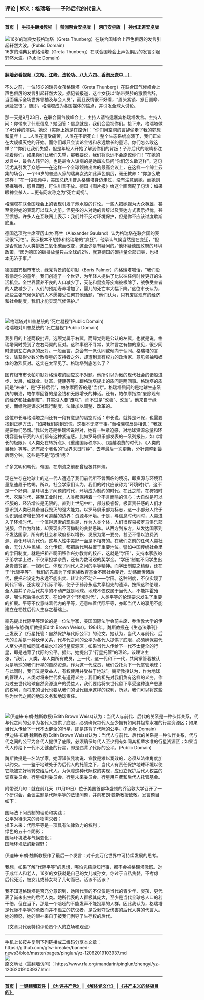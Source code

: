 ### 评论 | 郑义：格瑞塔——子孙后代的代言人
------------------------

#### [首页](https://github.com/gfw-breaker/banned-news3/blob/master/README.md) &nbsp;&nbsp;|&nbsp;&nbsp; [手把手翻墙教程](https://github.com/gfw-breaker/guides/wiki) &nbsp;&nbsp;|&nbsp;&nbsp; [禁闻聚合安卓版](https://github.com/gfw-breaker/bn-android) &nbsp;&nbsp;|&nbsp;&nbsp; [网门安卓版](https://github.com/oGate2/oGate) &nbsp;&nbsp;|&nbsp;&nbsp; [神州正道安卓版](https://github.com/SzzdOgate/update) 



<div id="headerimg">
 <img alt="16岁的瑞典女孩格瑞塔（Greta Thunberg）在联合国峰会上声色俱厉的发言引起轩然大波。(Public Domain)" src="https://www.rfa.org/mandarin/pinglun/zhengyi/yz-12062019103937.html/1.jpg/image" title="16岁的瑞典女孩格瑞塔（Greta Thunberg）在联合国峰会上声色俱厉的发言引起轩然大波。(Public Domain)"/>
 <div id="headerimgcontents">
  <div id="headerimgcaption">
   <span>
    16岁的瑞典女孩格瑞塔（Greta Thunberg）在联合国峰会上声色俱厉的发言引起轩然大波。(Public Domain)
   </span>
   <!-- zoomattribute -->
  </div>
  <!-- headerimgcaption -->
 </div>
 <!-- headerimagecontents -->
</div>

<hr/>


#### [翻墙必看视频（文昭、江峰、法轮功、八九六四、香港反送中...）](https://github.com/gfw-breaker/banned-news3/blob/master/pages/link3.md)

<div id="storytext">
 <div>
  <div class="slot_header">
  </div>
 </div>
 <p>
  不久之前，一位16岁的瑞典女孩格瑞塔（Greta Thunberg）在联合国气候峰会上声色俱厉的发言引起轩然大波。据记者报道，这个女孩以“略带哭腔的激愤言辞，当面痛斥全场世界领袖及与会人员”，而且表情很不好看，“眉头紧锁、怒目圆睁、满脸怨恨”。随即，格瑞塔成为各国媒体的焦点，并引发全球大讨论。
  <br/>
  <br/>
  那一天是9月23日，在联合国气候峰会上，主持人请特邀嘉宾格瑞塔发言。主持人问：你带来了什麽信息？她回答：信息就是，我们会监视你们。接下来，格瑞塔做了4分钟的演讲。她说（实际上她是在控诉）：“你们用空洞的言辞偷走了我的梦想和童年！……人类在遭受痛苦，人类在不断死亡！整个生态系统崩溃了，我们正处在大规模灭绝的开始。而你们却只会谈论金钱和永远增长的童话。你们怎么敢这样？”“你们让我们失望，但是年轻人开始了解到你们的背叛！子孙后代的眼睛都注视着你们，如果你们让我们失望，那我要说，我们将永远不会原谅你们！”在她的发言中，最令人诧异的，也是最令人诟病的是她四次质问“你们怎么敢这样”。这句话尤其引发了众怒——在这样一个全球领袖出席的最高会议上，在这样一个绅士云集的场合，一个16岁的普通人家的瑞典女孩如此声色俱厉，毫无教养：“你怎么敢这样！”在一段视频中，美国总统川普从格瑞塔身边走过，没有注意到她，而她则紧抿嘴唇、怒目圆瞪，盯住川普不放。德国《图片报》给这个画面配了句话：如果眼神会杀人……更有网友称之为“死亡凝视”。
  <br/>
  <br/>
  格瑞塔在联合国峰会上的表现引发了潮水般的讨论。一些人把她视为大众英雄，甚至觉得她的表现可以载入史册。但更多的人对她的言辞以及表达方式表示担忧，甚至愤怒。许多人在互联网上表示：我们并不反对环境保护，但是你不应该过度歇斯底里。
 </p>
 <p>
  德国选项党主席亚历山大·高兰（Alexander Gauland）认为格瑞塔在联合国的表现很“可怕”。表示根本不想掺和格瑞塔的“疯狂”，他承认气候当然是在变迁，“但是否就因为人类排放二氧化碳而改变，这至少是有疑问的。”他怀疑德国政府的环境政策，“因为德国的碳排放量只占全球的2%，就算德国的碳排量全部归零，也根本无济于事。”
  <br/>
  <br/>
  德国图宾根市市长，绿党背景的帕尔默（Boris Palmer）向格瑞塔喊话，“我们没有偷走你的童年。我们创造了一个世界，为年轻人提供了比以往任何时候更好的生活机会。全世界营养不良的人口减少了，天花和鼠疫等疾病被根除了，战争受害者的人数减少了，人们的预期寿命增加了，婴儿的死亡率大幅下降。”这位市长认为，那些主张气候保护的人不愿接受任何其他话题，“他们认为，只有废除现有的经济和社会制度，我们才能实现气候保护。”
 </p>
 <p>
  <br/>
  <div class="image-inline captioned" style="width:792px;">
   <div style="width:792px;">
    <img alt="格瑞塔对川普总统的“死亡凝视”(Public Domain)" src="https://www.rfa.org/mandarin/pinglun/zhengyi/yz-12062019103937.html/2.jpg" title="格瑞塔对川普总统的“死亡凝视”(Public Domain)"/>
   </div>
   <div class="image-caption">
    <span style="width:792px;">
     格瑞塔对川普总统的“死亡凝视”(Public Domain)
    </span>
    <span class="copyright">
    </span>
   </div>
  </div>
 </p>
 <p>
  我引用的上述两段批评，选项党属于右翼，而绿党则是公认的左翼，也就是说，格瑞塔同时受到了左右两翼的反对。这种事很不寻常，某种言之有物的意见，很少同时遭到左右两派的反对。一般而言，总会有一派认同或倾向于认同。格瑞塔的言论，除获得少数分散零星的支持者之外，却遭到具有权力的政治家、意见领袖和媒体的激烈反对。这实在太罕见了。格瑞塔到底怎么了？
  <br/>
  <br/>
  图宾根市市长帕尔默对格瑞塔的回应文不对题。他所引以为傲的现代社会的诸般进步、发展，如就业、财富、健康等等，跟格瑞塔提出的质问是两回事。格瑞塔的质问是“未来”，是“子孙后代”，帕尔摩回答的是“当代”。格瑞塔质问的是地球生态系统的崩溃，帕尔摩回答的是金钱和无限增长的神话。还有，帕尔摩指摘“废除现有的经济和社会制度”，其实没人要“废除”，而不过是“改善”、改革”。他来自于绿党，而绿党是谋求对现行制度、法律加以调整、改革的。
  <br/>
  <br/>
  这位市长与格瑞塔之间还有一段有意思的隔空对话：市长说，就算是环保，也需要找到正确方法，“如果我们感到恐慌，这根本无济于事。”而格瑞塔反唇相讥：“我就是要你们恐慌。”我以为还是格瑞塔说得对，她有一种紧迫感，对地球资源总量和环境容量有研究的人们都有这种紧迫感。比如罗马俱乐部发表的一系列报告，如《增长的极限》、《人类处在转折点》、《重建国际秩序》、、《超越浪费的时代》、《人类的目标》等等。还有那个著名的“世界末日时钟”，去年最后一次更新，分针调整到最后两分钟。这些是不是“恐慌”呢？
  <br/>
  <br/>
  许多文明和朝代、帝国，在崩溃之前都曾经极其辉煌。
  <br/>
  <br/>
  现在生存在地球上的这一代人遭遇了我们前代所不曾面临的境况，即资源与环境容量急速趋于枯竭。所以，社会学家们认为，我们的时代应该称为“环境时代”，这不是一个好词，是环境出了问题的时代，环境成为制约的时代。在此之前，在狩猎时代、农耕时代、甚至工业时代，人类都保持着一个不言而喻的信心：大自然是可以征服的，经济增长是无限的。直到上世纪中叶，部分极睿智，极富责任感的人们才意识到人类已具备自我毁灭的强大能力。以罗马俱乐部为标志，这一小部分人终于认识到经济增长的不可逾越的边界：资源与环境。于是，与信息时代同时，人类进入了环境时代。一个值得思索的现象是，作为人类个体，人们很容易被罗马俱乐部说服，但作为群体，却表现出不可抑制的贪婪愚昧。从西方到东方，从发达国家到不发达国家，所有的社会和政府都以增长、发展为第一要务，甚至不惜以浪费资源、毒化环境为代价。这与人性中美好一面是不相符的。在我们之前的任何人类社会，无分人种民族、文化传统，都把后代利益置于重要地位。譬如中国传统社会里的学田制度，就是把祖产祠田移作兴办教育的校产，这就是“学田”，支持本家族的子弟求学上进，不仅承担学杂费，还有为数可观的奖学金。“学田”制度不问学生出身贵贱贫富，一视同仁，体现了同代人之间的平等精神。而学田制度之精髓，还在于“代际平等”。 我们的先辈为了使家族教育基金不因社会变迁、动荡而传诸后代，便把它设定为永远不能出卖、转让的不动产——学田。这种制度，不仅实现了同代平等，还实现了代际平等，使子子孙孙永远共享祖先的遗泽。按照这种伦理，全人类并子孙后代共享的不动产就是地球。地球不仅仅属于当代人，不能挥霍殆尽，哪怕死后洪水滔天。在如今这个“环境时代”，人类平等的伦理要求发生了重要的扩展。平等不仅意味着代内的平等，还意味着代际平等，亦即当代人的享用不能建立在牺牲后代人生存之基础上。
  <br/>
  <br/>
  率先提出代际平等理论的是一位法学家，美国国际法学会前主席、乔治敦大学的伊迪絲·布朗·魏斯教授(Edith Brown Weiss)。1984年，魏斯教授在《生态法季刊》上发表了《行星托管：自然保护与代际公平》的论文。她认为，当代人与前代、后代的关系是一种伙伴关系，代与代之间的公平为各代人提供了底限，必须确保每代人至少拥有如同其祖辈水准的行星资源区；如果当代人传给下一代不太健全的行星，即是违背了代际的公平。据此，她提出了“行星托管”的理论。该理论主张，“我们，人类，与人类所有成员，上一代，这一代和下一代，共同掌管着被认为是地球的我们行星的自然资源。作为这一代成员，我们受托为下一代掌管地球；与此同时，我们又是受益人，有权使用并受益于地球”。魏斯教授认为，作为地球的管理人，人类对将来世代负有道德义务；我们的祖先对我们负有这样的义务，作为过去世代地球自然资源遗产的受益人，我们要给将来世代留下享受这种遗产恩惠的权利，而将来的世代也要从我们的世代继承这样的权利，所以，我们可以将这些称为世代之间的地球义务和地球责任。
 </p>
 <p>
  <br/>
  <div class="image-inline captioned" style="width:622px;">
   <div style="width:622px;">
    <img alt="伊迪絲·布朗·魏斯教授(Edith Brown Weiss)认为：当代人与前代、后代的关系是一种伙伴关系，代与代之间的公平为各代人提供了底限，必须确保每代人至少拥有如同其祖辈水准的行星资源区；如果当代人传给下一代不太健全的行星，即是违背了代际的公平。(Public Domain)" src="https://www.rfa.org/mandarin/pinglun/zhengyi/yz-12062019103937.html/3.jpg" title="伊迪絲·布朗·魏斯教授(Edith Brown Weiss)认为：当代人与前代、后代的关系是一种伙伴关系，代与代之间的公平为各代人提供了底限，必须确保每代人至少拥有如同其祖辈水准的行星资源区；如果当代人传给下一代不太健全的行星，即是违背了代际的公平。(Public Domain)"/>
   </div>
   <div class="image-caption">
    <span style="width:622px;">
     伊迪絲·布朗·魏斯教授(Edith Brown Weiss)认为：当代人与前代、后代的关系是一种伙伴关系，代与代之间的公平为各代人提供了底限，必须确保每代人至少拥有如同其祖辈水准的行星资源区；如果当代人传给下一代不太健全的行星，即是违背了代际的公平。(Public Domain)
    </span>
    <span class="copyright">
    </span>
   </div>
  </div>
 </p>
 <p>
  魏斯教授是一名法学家，她深知仅凭劝说、宣教是难以奏效的，必须从法律角度加以约束。——鉴于地球处于为后代人的托管之下，当代人有责任保护地球环境以使它能被完好地转交给后代人。为保障这种代际权的实现，应设立保护后代人权益的调查委员会、行星权利委员会、行星未来委员会、行星用户费和后代人托管基金。
  <br/>
  <br/>
  附带说几句：就在前几天（11月19日）位于美国首都华盛顿的乔治敦大学召开了一个研讨会，会议主题是代际平等的法律问题，并向布朗·魏斯教授致敬。发言题目如下：
  <br/>
  <br/>
  国际法下问责制的理论和实践；
  <br/>
  公平对待未来的食物需求者；
  <br/>
  捍卫未来：代际平等是一项具有法律效力的权利；
  <br/>
  绿色的五十个阴影；
  <br/>
  国际环境法与气候变化；
  <br/>
  国际环境法的新视野；
  <br/>
  <br/>
  伊迪絲·布朗·魏斯教授作了最后一个发言：对千变万化世界中可持续发展的思考。
  <br/>
  <br/>
  我想，如果了解“代际平等”的思想，哪怕凭藉良知行事，都不会被格瑞塔激怒。对于成年人和老人，16岁的女孩就是自己的女儿或孙女。你过于自私贪婪，不考虑后代死活，被女儿或孙女骂了几句而已。活该不活该？
  <br/>
  <br/>
  我不知道格瑞塔是否充分意识到，她所代表的不仅仅是当代的青少年、婴孩，更代表了尚未出生的后代人类。她所代表的人群极其庞大，至少是当代全球总人口的若干倍，但在当下，那是一个喑哑的不能发声不能投票的人群。因此我认为，格瑞塔是代际不平等的勇敢而并不孤立的抗议者，是受剥夺受伤害的后代人类的代言人。她的愤怒，她的眼神来自于被我们剥夺了生存权的后代。
 </p>
 <p>
  （文章只代表特约评论员个人的立场和观点）
 </p>
</div>

<hr/>
手机上长按并复制下列链接或二维码分享本文章：<br/>
https://github.com/gfw-breaker/banned-news3/blob/master/pages/pinglun/yz-12062019103937.md <br/>
<a href='https://github.com/gfw-breaker/banned-news3/blob/master/pages/pinglun/yz-12062019103937.md'><img src='https://github.com/gfw-breaker/banned-news3/blob/master/pages/pinglun/yz-12062019103937.md.png'/></a> <br/>
原文地址（需翻墙访问）：https://www.rfa.org/mandarin/pinglun/zhengyi/yz-12062019103937.html


------------------------
#### [首页](https://github.com/gfw-breaker/banned-news3/blob/master/README.md) &nbsp;|&nbsp; [一键翻墙软件](https://github.com/gfw-breaker/nogfw/blob/master/README.md) &nbsp;| [《九评共产党》](https://github.com/gfw-breaker/9ping.md/blob/master/README.md#九评之一评共产党是什么) | [《解体党文化》](https://github.com/gfw-breaker/jtdwh.md/blob/master/README.md) | [《共产主义的终极目的》](https://github.com/gfw-breaker/gczydzjmd.md/blob/master/README.md)


<img src='http://gfw-breaker.win/banned-news3/pages/pinglun/yz-12062019103937.md' width='0px' height='0px'/>